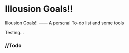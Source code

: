 # Illousion Goals!!
Illousion Goals!! —— A personal To-do list and some tools

Testing...

### //Todo
